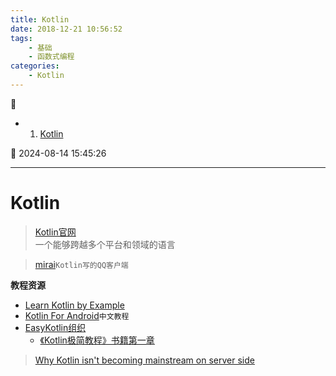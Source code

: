 ```yaml
---
title: Kotlin
date: 2018-12-21 10:56:52
tags: 
    - 基础
    - 函数式编程
categories: 
    - Kotlin
---
```


💠

- 1. [Kotlin](#kotlin)

💠 2024-08-14 15:45:26
****************************************
# Kotlin
> [Kotlin官网](https://kotlinlang.org/)  
> 一个能够跨越多个平台和领域的语言 

> [mirai](https://github.com/mamoe/mirai)`Kotlin写的QQ客户端`

**教程资源**
- [Learn Kotlin by Example](https://play.kotlinlang.org/byExample/overview)
- [Kotlin For Android](https://github.com/wangjiegulu/kotlin-for-android-developers-zh)`中文教程`
- [EasyKotlin组织](https://github.com/EasyKotlin)
    - [《Kotlin极简教程》书籍第一章](https://github.com/EasyKotlin/easy_kotlin_chapter_1)

> [Why Kotlin isn't becoming mainstream on server side ](https://www.reddit.com/r/Kotlin/comments/12o03tu/why_kotlin_isnt_becoming_mainstream_on_server_side/)



